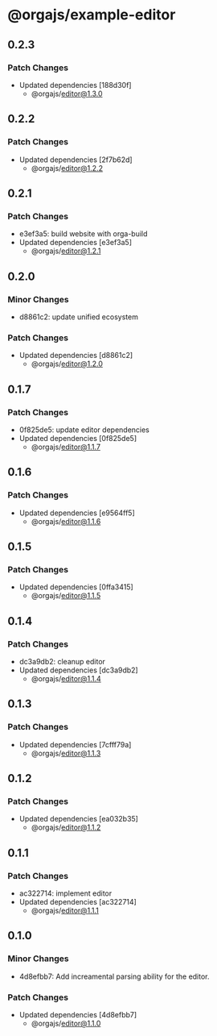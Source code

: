 # @orgajs/example-editor

## 0.2.3

### Patch Changes

- Updated dependencies [188d30f]
  - @orgajs/editor@1.3.0

## 0.2.2

### Patch Changes

- Updated dependencies [2f7b62d]
  - @orgajs/editor@1.2.2

## 0.2.1

### Patch Changes

- e3ef3a5: build website with orga-build
- Updated dependencies [e3ef3a5]
  - @orgajs/editor@1.2.1

## 0.2.0

### Minor Changes

- d8861c2: update unified ecosystem

### Patch Changes

- Updated dependencies [d8861c2]
  - @orgajs/editor@1.2.0

## 0.1.7

### Patch Changes

- 0f825de5: update editor dependencies
- Updated dependencies [0f825de5]
  - @orgajs/editor@1.1.7

## 0.1.6

### Patch Changes

- Updated dependencies [e9564ff5]
  - @orgajs/editor@1.1.6

## 0.1.5

### Patch Changes

- Updated dependencies [0ffa3415]
  - @orgajs/editor@1.1.5

## 0.1.4

### Patch Changes

- dc3a9db2: cleanup editor
- Updated dependencies [dc3a9db2]
  - @orgajs/editor@1.1.4

## 0.1.3

### Patch Changes

- Updated dependencies [7cfff79a]
  - @orgajs/editor@1.1.3

## 0.1.2

### Patch Changes

- Updated dependencies [ea032b35]
  - @orgajs/editor@1.1.2

## 0.1.1

### Patch Changes

- ac322714: implement editor
- Updated dependencies [ac322714]
  - @orgajs/editor@1.1.1

## 0.1.0

### Minor Changes

- 4d8efbb7: Add increamental parsing ability for the editor.

### Patch Changes

- Updated dependencies [4d8efbb7]
  - @orgajs/editor@1.1.0

